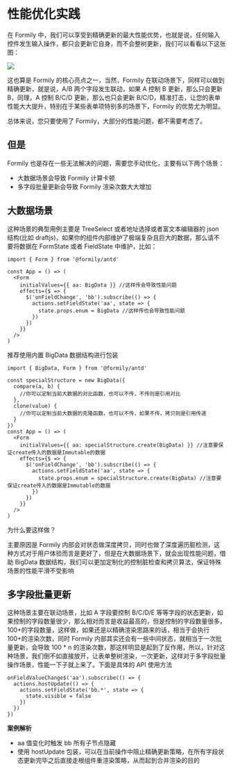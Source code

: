 # 性能优化实践

在 Formily 中，我们可以享受到精确更新的最大性能优势，也就是说，任何输入控件发生输入操作，都只会更新它自身，而不会整树更新，我们可以看看以下这张图：

![](https://img.alicdn.com/tfs/TB1m24nafc3T1VjSZLeXXbZsVXa-2186-1524.gif)

这也算是 Formily 的核心亮点之一，当然，Formily 在联动场景下，同样可以做到精确更新，就是说，A/B 两个字段发生联动，如果 A 控制 B 更新，那么只会更新 B，同理，A 控制 B/C/D 更新，那么也只会更新 B/C/D，精准打击，让您的表单性能大大提升，特别在于某些表单项特别多的场景下，Formily 的优势尤为明显。

总体来说，您只要使用了 Formily，大部分的性能问题，都不需要考虑了。

## 但是

Formily 也是存在一些无法解决的问题，需要您手动优化，主要有以下两个场景：

- 大数据场景会导致 Formily 计算卡顿
- 多字段批量更新会导致 Formily 渲染次数大大增加

## 大数据场景

这种场景的典型用例主要是 TreeSelect 或者地址选择或者富文本编辑器的 json 结构(比如 draftjs)，如果你的组件内部维护了极端复杂且巨大的数据，那么请不要将数据在 FormState 或者 FieldState 中维护，比如：

```tsx
import { Form } from '@formily/antd'

const App = () => (
  <Form
    initialValues={{ aa: BigData }} //这样传会导致性能问题
    effects={$ => {
      $('onFieldChange', 'bb').subscribe(() => {
        actions.setFieldState('aa', state => {
          state.props.enum = BigData //这样传也会导致性能问题
        })
      })
    }}
  />
)
```

推荐使用内置 BigData 数据结构进行包装

```tsx
import { BigData, Form } from '@formily/antd'

const specialStructure = new BigData({
  compare(a, b) {
    //你可以定制当前大数据的对比函数，也可以不传，不传则是引用对比
  },
  clone(value) {
    //你可以定制当前大数据的克隆函数，也可以不传，如果不传，拷贝则是引用传递
  }
})
const App = () => (
  <Form
    initialValues={{ aa: specialStructure.create(BigData) }} //注意要保证create传入的数据是Immutable的数据
    effects={$ => {
      $('onFieldChange', 'bb').subscribe(() => {
        actions.setFieldState('aa', state => {
          state.props.enum = specialStructure.create(BigData) //注意要保证create传入的数据是Immutable的数据
        })
      })
    }}
  />
)
```

为什么要这样做？

主要原因是 Formily 内部会对状态做深度拷贝，同时也做了深度遍历脏检测，这种方式对于用户体验而言是更好了，但是在大数据场景下，就会出现性能问题，借助 BigData 数据结构，我们可以更加定制化的控制脏检查和拷贝算法，保证特殊场景的性能平滑不受影响

## 多字段批量更新

这种场景主要在联动场景，比如 A 字段要控制 B/C/D/E 等等字段的状态更新，如果控制的字段数量很少，那么相对而言是收益最高的，但是控制的字段数量很多，100+的字段数量，这样做，如果还是以精确渲染思路来的话，相当于会执行 100+的渲染次数，同时 Formily 内部其实还会有一些中间状态，就相当于一次批量更新，会导致 100 \* n 的渲染次数，那这样明显是起到了反作用，所以，针对这种场景，我们倒不如直接放开，让表单整树渲染，一次更新，这样对于多字段批量操作场景，性能一下子就上来了。下面是具体的 API 使用方法

```tsx
onFieldValueChange$('aa').subscribe(() => {
  actions.hostUpdate(() => {
    actions.setFieldState('bb.*', state => {
      state.visible = false
    })
  })
})
```

**案例解析**

- aa 值变化时触发 bb 所有子节点隐藏
- 使用 hostUpdate 包装，可以在当前操作中阻止精确更新策略，在所有字段状态更新完毕之后直接走根组件重渲染策略，从而起到合并渲染的目的
